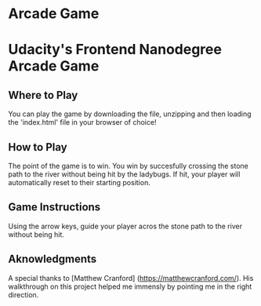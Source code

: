 # Arcade Game

Udacity's Frontend Nanodegree Arcade Game
=========================================
## Where to Play
You can play the game by downloading the file, unzipping and then loading the 'index.html' file in your browser of choice!

## How to Play
The point of the game is to win. You win by succesfully crossing the stone path to the river without being hit by the ladybugs.
If hit, your player will automatically reset to their starting position.

## Game Instructions
Using the arrow keys, guide your player acros the stone path to the river without being hit.

## Aknowledgments
A special thanks to [Matthew Cranford] (https://matthewcranford.com/). His walkthrough on this project helped me immensly by pointing me in the right direction.
